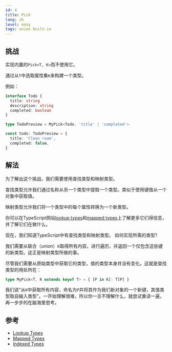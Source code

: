 ```yaml
---
id: 4
title: Pick
lang: zh
level: easy
tags: union built-in
---
```


## 挑战

实现内置的`Pick<T, K>`而不使用它。

通过从`T`中选取属性集`K`来构建一个类型。

例如：

```ts
interface Todo {
  title: string
  description: string
  completed: boolean
}

type TodoPreview = MyPick<Todo, 'title' | 'completed'>

const todo: TodoPreview = {
  title: 'Clean room',
  completed: false,
}
```

## 解法

为了解出这个挑战，我们需要使用查找类型和映射类型。

查找类型允许我们通过名称从另一个类型中提取一个类型。类似于使用键值从一个对象中获取值。

映射类型允许我们将一个类型中的每个属性转换为一个新类型。

你可以在TypeScript网站[lookup types](https://www.typescriptlang.org/docs/handbook/release-notes/typescript-2-1.html#keyof-and-lookup-types)和[mapped types](https://www.typescriptlang.org/docs/handbook/2/mapped-types.html)上了解更多它们得信息，并了解它们在做什么。

现在，我们知道TypeScript中有查找类型和映射类型。
如何实现所需的类型?

我们需要从联合（union）`K`取得所有内容，进行遍历，并返回一个仅包含这些键的新类型。这正是映射类型所做的事。

尽管我们需要从原始类型中获取它的类型，值的类型本身并没有变化。这就是查找类型的用处所在：

```ts
type MyPick<T, K extends keyof T> = { [P in K]: T[P] }
```

我们说“从`K`中获取所有内容，命名为`P`并将其作为我们新对象的一个新键，其值类型取自输入类型”。一开始理解很难，所以你一旦不理解什么，就尝试重读一遍，再一步步的在脑海里思考。

## 参考

- [Lookup Types](https://www.typescriptlang.org/docs/handbook/release-notes/typescript-2-1.html#keyof-and-lookup-types)
- [Mapped Types](https://www.typescriptlang.org/docs/handbook/2/mapped-types.html)
- [Indexed Types](https://www.typescriptlang.org/docs/handbook/2/indexed-access-types.html)
